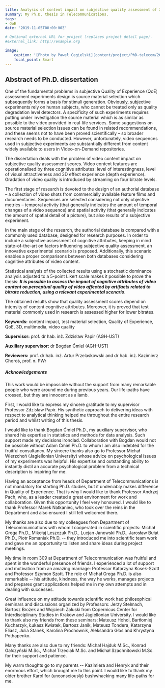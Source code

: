 ```yaml
---
title: Analysis of content impact on subjective quality assessment of 3D video affected by bit-rate reduction
summary: My Ph.D. thesis in Telecommunications.
tags:
- QoE
date: "2019-11-05T00:00:00Z"

# Optional external URL for project (replaces project detail page).
#external_link: http://example.org

image:
    caption: '[Photo by Paweł Cegielski](content/project/PhD-telecom/20190619_DawidPromocjaAGH_2048_24.jpg)'
    focal_point: Smart
---
```


## Abstract of Ph.D. dissertation

One of the fundamental problems in subjective Quality of Experience (QoE) assessment experiments design is source material selection which subsequently forms a basis for stimuli generation. Obviously, subjective experiments rely on human subjects, who cannot be treated only as quality degradation level detectors. A specificity of such experiments requires putting under investigation the source material which is as similar as possible to the video provided in real-life services. Some suggestions on source material selection issues can be found in related recommendations, and these seems not to have been proved scientifically – so broader research needs to be conducted. However, unfortunately, video sequences used in subjective experiments are substantially different from content widely available to users in Video-on-Demand repositories.

The dissertation deals with the problem of video content impact on subjective quality assessment scores. Video content features are operationalised by three cognitive attributes: level of interestingness, level of visual attractiveness and 3D effect experience (depth experience). Gradation of video quality is introduced by streaming on four bitrate levels.

The first stage of research is devoted to the design of an authorial database – a collection of video shots from commercially available feature films and documentaries. Sequences are selected considering not only objective metrics – temporal activity (that generally indicates the amount of temporal changes of a video sequence) and spatial activity (that generally indicates the amount of spatial detail of a picture), but also results of a subjective experiment.

In the main stage of the research, the authorial database is compared with a commonly used database, designed for research purposes. In order to include a subjective assessment of cognitive attributes, keeping in mind state-of-the-art on factors influencing subjective quality assessment, an innovative experimental scenario is proposed. Additionally, this scenario enables a proper comparisons between both databases considering cognitive attributes of video content.

Statistical analysis of the collected results using a stochastic dominance analysis adjusted to a 5-point Likert scale makes it possible to prove the thesis:
***It is possible to assess the impact of cognitive attributes of video content on perceptual quality of video affected by artifacts related to bitrate reduction, using a relevant experimental scenario.***

The obtained results show that quality assessment scores depend on intensity of content cognitive attributes. Moreover, it is proved that test material commonly used in research is assessed higher for lower bitrates.

**Keywords:** content impact, test material selection, Quality of Experience, QoE, 3D, multimedia, video quality

**Supervisor:** prof. dr hab. inż. Zdzisław Papir (AGH-UST)

**Auxiliary supervisor:** dr Bogdan Ćmiel (AGH-UST)

**Reviewers:**  prof. dr hab. inż. Artur Przelaskowski and  dr hab. inż. Kazimierz Choroś, prof. n. PWr


##### Acknowledgements

This work would be impossible without the support from many remarkable people who were around me during previous years. Our life-paths have crossed, but they are innocent as a lamb.

First, I would like to express my sincere gratitude to my supervisor Professor Zdzisław Papir. His synthetic approach to delivering ideas with respect to analytical thinking helped me throughout the entire research period and whilst writing of this thesis.

I would like to thank Bogdan Ćmiel Ph.D., my auxiliary supervisor, who shared his expertise in statistics and methods for data analysis. Such support made my decisions ironclad. Collaboration with Bogdan would not be possible without Adam Ćmiel Ph.D. to whom I am also indebted for the fruitful consultancy. My sincere thanks also go to Professor Michał Wierzchoń (Jagiellonian University) whose advice on psychological issues of my experiments was helpful. His expertise and outstanding ability to instantly distil an accurate psychological problem from a technical description is inspiring for me.

Having an acceptance from heads of Department of Telecommunications is not mandatory for starting Ph.D. studies, but it undeniably makes difference in Quality of Experience. That is why I would like to thank Professor Andrzej Pach, who, as a leader created a great environment for work and collaboration. Given this opportunity I feel very honoured. I would like to thank Professor Marek Natkaniec, who took over the reins in the Department and also ensured I still felt welcomed there. 

My thanks are also due to my colleagues from Department of Telecommunications with whom I cooperated in scientific projects: Michał Grega Ph.D., Mikołaj Leszczuk Ph.D., Lucjan Janowski Ph.D., Jarosław Bułat Ph.D., Piotr Romaniak Ph.D. -- they introduced me into scientific team work and gave me an opportunity to listen and share ideas during project meetings.

My time in room 309 at Department of Telecommunication was fruitful and spent in the wonderful presence of friends. I experienced a lot of support and motivation from an amazing marriage: Professor Katarzyna Kosek-Szott and Professor Szymon Szott. The role of Michał Grega Ph.D. is also remarkable -- his attitude, kindness, the way he works, manages projects and prepares grant applications helped me in my own attempts and in dealing with successes.

Great influence on my attitude towards scientific work had philosophical seminars and discussions organized by Professors: Jerzy Stelmach, Bartosz Brożek and Wojciech Załuski from Copernicus Center for Interdisciplinary Studies in Krakow and Jagiellonian University. I would like to thank also my friends from these seminars: Mateusz Hohol, Bartłomiej Kucharzyk, Łukasz Kwiatek, Bartosz Janik, Mateusz Tondera, Katarzyna Eliasz, Julia Stanek, Karolina Prochownik, Aleksandra Głos and Khrystyna Pothapenko.

Many thanks are also due to my friends: Michał Hajduk M.Sc., Konrad Gałczyński M.Sc., Michał Trzeciak M.Sc. and Michał Szachnitowski M.Sc. for their support and patience.

My warm thoughts go to my parents -- Kazimiera and Henryk and their enormous effort, which brought me to this point. I would like to thank my older brother Karol for (unconsciously) bushwhacking many life-paths for me. 

